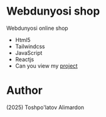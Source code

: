 # Webdunyosi shop
Webdunyosi online shop

- Html5
- Tailwindcss
- JavaScript
- Reactjs
- Can you view my [project](https://webdunyosi-shop.vercel.app/)

# Author 
(2025) Toshpo'latov Alimardon
